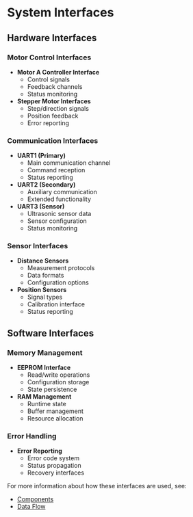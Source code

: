 # System Interfaces

## Hardware Interfaces

### Motor Control Interfaces
- **Motor A Controller Interface**
  - Control signals
  - Feedback channels
  - Status monitoring
- **Stepper Motor Interfaces**
  - Step/direction signals
  - Position feedback
  - Error reporting

### Communication Interfaces
- **UART1 (Primary)**
  - Main communication channel
  - Command reception
  - Status reporting
- **UART2 (Secondary)**
  - Auxiliary communication
  - Extended functionality
- **UART3 (Sensor)**
  - Ultrasonic sensor data
  - Sensor configuration
  - Status monitoring

### Sensor Interfaces
- **Distance Sensors**
  - Measurement protocols
  - Data formats
  - Configuration options
- **Position Sensors**
  - Signal types
  - Calibration interface
  - Status reporting

## Software Interfaces

### Memory Management
- **EEPROM Interface**
  - Read/write operations
  - Configuration storage
  - State persistence
- **RAM Management**
  - Runtime state
  - Buffer management
  - Resource allocation

### Error Handling
- **Error Reporting**
  - Error code system
  - Status propagation
  - Recovery interfaces

For more information about how these interfaces are used, see:
- [Components](components.md)
- [Data Flow](data-flow.md)
